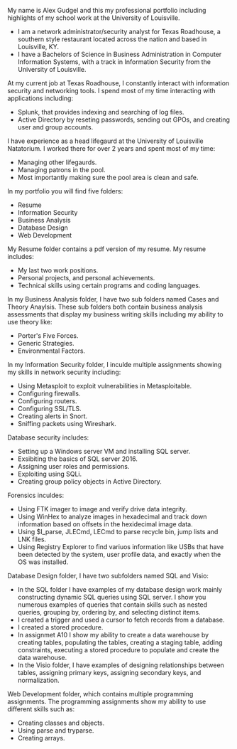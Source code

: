 My name is Alex Gudgel and this my professional portfolio including highlights of my school work at the University of Louisville. 
- I am a network administrator/security analyst for Texas Roadhouse, a southern style restaurant located across the nation and based       in Louisville, KY. 
- I have a Bachelors of Science in Business Administration in Computer Information Systems, with a track in Information Security           from the University of Louisville.

At my current job at Texas Roadhouse, I constantly interact with information security and networking tools. I spend most of my time      interacting with applications including:
- Splunk, that provides indexing and searching of log files. 
- Active Directory by reseting passwords, sending out GPOs, and creating user and group accounts.
  
I have experience as a head lifegaurd at the University of Louisville Natatorium. I worked there for over 2 years and spent most of      my time: 
- Managing other lifegaurds.
- Managing patrons in the pool. 
- Most importantly making sure the pool area is clean and safe.

In my portfolio you will find five folders: 
- Resume 
- Information Security
- Business Analysis
- Database Design 
- Web Development

My Resume folder contains a pdf version of my resume. My resume includes:
- My last two work positions. 
- Personal projects, and personal achievements. 
- Technical skills using certain programs and coding languages.

In my Business Analysis folder, I have two sub folders named Cases and Theory Anaylsis. 
These sub folders both contain business analysis assessments that display my business writing skills including my ability to use theory like: 
- Porter's Five Forces. 
- Generic Strategies.
- Environmental Factors.

In my Information Security folder, I inculde multiple assignments showing my skills in network security including: 
- Using Metasploit to exploit vulnerabilities in Metasploitable. 
- Configuring firewalls. 
- Configuring routers. 
- Configuring SSL/TLS. 
- Creating alerts in Snort. 
- Sniffing packets using Wireshark. 
   
Database security includes: 
- Setting up a Windows server VM and installing SQL server. 
- Exsibiting the basics of SQL server 2016. 
- Assigning user roles and permissions.
- Exploiting using SQLi. 
- Creating group policy objects in Active Directory. 
   
Forensics inculdes: 
- Using FTK imager to image and verify drive data integrity. 
- Using WinHex to analyze images in hexadecimal and track down information based on offsets in the hexidecimal image data.
- Using $I_parse, JLECmd, LECmd to parse recycle bin, jump lists and LNK files.
- Using Registry Explorer to find variuos information like USBs that have been detected by the system, user profile data, and exactly     when the OS was installed.

Database Design folder, I have two subfolders named SQL and Visio: 
- In the SQL folder I have examples of my database design work mainly constructing dynamic SQL queries using SQL server. I show you       numerous examples of queries that contain skills such as nested queries, grouping by, ordering by, and selecting distinct items. 
- I created a trigger and used a cursor to fetch records from a database. 
- I created a stored procedure. 
- In assignmet A10 I show my ability to create a data warehouse by creating tables, populating the tables, creating a staging table,       adding constraints, executing a stored procedure to populate and create the data warehouse. 
- In the Visio folder, I have examples of designing relationships between tables, assigning primary keys, assigning secondary keys,       and normalization.

Web Development folder, which contains multiple programming assignments. The programming assignments show my ability to use           different skills such as:
- Creating classes and objects. 
- Using parse and tryparse. 
- Creating arrays.
